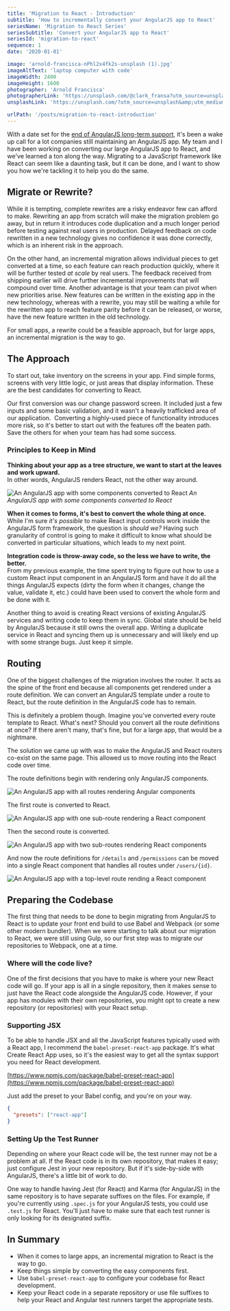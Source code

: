 ```yaml
---
title: 'Migration to React - Introduction'
subtitle: 'How to incrementally convert your AngularJS app to React'
seriesName: 'Migration to React Series'
seriesSubtitle: 'Convert your AngularJS app to React'
seriesId: 'migration-to-react'
sequence: 1
date: '2020-01-01'

image: 'arnold-francisca-nPhl2x4fk2s-unsplash (1).jpg'
imageAltText: 'laptop computer with code'
imageWidth: 2400
imageHeight: 1600
photographer: 'Arnold Francisca'
photographerLink: 'https://unsplash.com/@clark_fransa?utm_source=unsplash&amp;utm_medium=referral&amp;utm_content=creditCopyText'
unsplashLink: 'https://unsplash.com/?utm_source=unsplash&amp;utm_medium=referral&amp;utm_content=creditCopyText'

urlPath: '/posts/migration-to-react-introduction'
---
```


With a date set for the
[end of AngularJS long-term support](https://blog.angular.io/stable-angularjs-and-long-term-support-7e077635ee9c),
it's been a wake up call for a lot companies still maintaining an
AngularJS app. My team and I have been working on converting our
large AngularJS app to React, and we've learned a ton along the way.
Migrating to a JavaScript framework like React can seem like a
daunting task, but it can be done, and I want to show you how we're
tackling it to help you do the same.

## Migrate or Rewrite?

While it is tempting, complete rewrites are a risky endeavor few can
afford to make. Rewriting an app from scratch will make the
migration problem go away, but in return it introduces code
duplication and a much longer period before testing against real
users in production. Delayed feedback on code rewritten in a new
technology gives no confidence it was done correctly, which is an
inherent risk in the approach.

On the other hand, an incremental migration allows individual pieces
to get converted at a time, so each feature can reach production
quickly, where it will be further tested _at scale_ by real users.
The feedback received from shipping earlier will drive further
incremental improvements that will compound over time. Another
advantage is that your team can pivot when new priorities arise. New
features can be written in the existing app in the new technology,
whereas with a rewrite, you may still be waiting a while for the
rewritten app to reach feature parity before it can be released, or
worse, have the new feature written in the old technology.

For small apps, a rewrite could be a feasible approach, but for
large apps, an incremental migration is the way to go.

## The Approach

To start out, take inventory on the screens in your app. Find simple
forms, screens with very little logic, or just areas that display
information. These are the best candidates for converting to React.

Our first conversion was our change password screen. It included
just a few inputs and some basic validation, and it wasn't a heavily
trafficked area of our application.  Converting a highly-used piece
of functionality introduces more risk, so it's better to start out
with the features off the beaten path. Save the others for when your
team has had some success.

### Principles to Keep in Mind

**Thinking about your app as a tree structure, we want to start at
the leaves and work upward.**  
In other words, AngularJS renders React, not the other way around.

![An AngularJS app with some components converted to React](/images/reactRootDiagram.png)
_An AngularJS app with some components converted to React_

**When it comes to forms, it's best to convert the whole thing at
once.**  
While I'm sure _it's possible_ to make React input controls work
inside the AngularJS form framework, the question is _should we?_
Having such granularity of control is going to make it difficult to
know what should be converted in particular situations, which leads
to my next point.

**Integration code is throw-away code, so the less we have to write,
the better.**  
From my previous example, the time spent trying to figure out how to
use a custom React input component in an AngularJS form and have it
do all the things AngularJS expects (dirty the form when it changes,
change the value, validate it, etc.) could have been used to convert
the whole form and be done with it.

Another thing to avoid is creating React versions of existing
AngularJS services and writing code to keep them in sync. Global
state should be held by AngularJS because it still owns the overall
app. Writing a duplicate service in React and syncing them up is
unnecessary and will likely end up with some strange bugs. Just keep
it simple.

## Routing

One of the biggest challenges of the migration involves the router.
It acts as the spine of the front end because all components get
rendered under a route definition. We can convert an AngularJS
template under a route to React, but the route definition in the
AngularJS code has to remain.

This is definitely a problem though. Imagine you've converted every
route template to React. What's next? Should you convert all the
route definitions at once? If there aren't many, that's fine, but
for a large app, that would be a nightmare.

The solution we came up with was to make the AngularJS and React
routers co-exist on the same page. This allowed us to move routing
into the React code over time.

The route definitions begin with rendering only AngularJS
components.

![An AngularJS app with all routes rendering Angular components](/images/angularToReactRouting1.png)

The first route is converted to React.

![An AngularJS app with one sub-route rendering a React component](/images/angularToReactRouting2.png)

Then the second route is converted.

![An AngularJS app with two sub-routes rendering React components](/images/angularToReactRouting3.png)

And now the route definitions for `/details` and `/permissions` can
be moved into a single React component that handles all routes under
`/users/{id}`.

![An AngularJS app with a top-level route rending a React component](/images/angularToReactRouting4.png)

## Preparing the Codebase

The first thing that needs to be done to begin migrating from
AngularJS to React is to update your front end build to use Babel
and Webpack (or some other modern bundler). When we were starting to
talk about our migration to React, we were still using Gulp, so our
first step was to migrate our repositories to Webpack, one at a
time.

### Where will the code live?

One of the first decisions that you have to make is where your new
React code will go. If your app is all in a single repository, then
it makes sense to just have the React code alongside the AngularJS
code. However, if your app has modules with their own repositories,
you might opt to create a new repository (or repositories) with your
React setup.

### Supporting JSX

To be able to handle JSX and all the JavaScript features typically
used with a React app, I recommend the `babel-preset-react-app`
package. It's what Create React App uses, so it's the easiest way to
get all the syntax support you need for React development.

[https://www.npmjs.com/package/babel-preset-react-app](https://www.npmjs.com/package/babel-preset-react-app)

Just add the preset to your Babel config, and you're on your way.

```json
{
  "presets": ["react-app"]
}
```

### Setting Up the Test Runner

Depending on where your React code will be, the test runner may not
be a problem at all. If the React code is in its own repository,
that makes it easy; just configure Jest in your new repository. But
if it's side-by-side with AngularJS, there's a little bit of work to
do.

One way to handle having Jest (for React) and Karma (for AngularJS)
in the same repository is to have separate suffixes on the files.
For example, if you're currently using `.spec.js` for your AngularJS
tests, you could use `.test.js` for React. You'll just have to make
sure that each test runner is only looking for its designated
suffix.

## In Summary

- When it comes to large apps, an incremental migration to React is
  the way to go.
- Keep things simple by converting the easy components first.
- Use `babel-preset-react-app` to configure your codebase for React
  development.
- Keep your React code in a separate repository or use file suffixes
  to help your React and Angular test runners target the appropriate
  tests.
